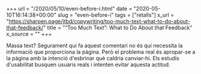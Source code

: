 +++
url = "/2020/05/10/even-before-i.html"
date = "2020-05-10T16:14:38+00:00"
slug = "even-before-i"
tags = ["retalls"]
x_url = "https://sharpen.page/jtbd/copywriting/too-much-text-what-to-do-about-that-feedback/"
title = "“Too Much Text”: What to Do About that Feedback"
x_source = ""
+++


Massa text? Segurament qui fa aquest comentari no és qui necessita la informació que proporciona la pàgina. Però el problema real és apropar-se a la pàgina amb la intenció d'esbrinar què caldria canviar-hi. Els estudis d'usabilitat busquen usuaris reals i intenten evitar aquesta actitud.
